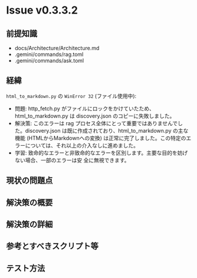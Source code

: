 # Issue v0.3.3.2

## 前提知識
- docs/Architecture/Architecture.md
- .gemini/commands/rag.toml
- .gemini/commands/ask.toml

## 経緯
`html_to_markdown.py` の `WinError 32` (ファイル使用中):
* 問題: http_fetch.py がファイルにロックをかけていたため、html_to_markdown.py は discovery.json
    のコピーに失敗しました。
* 解決策: このエラーは rag プロセス全体にとって重要ではありませんでした。discovery.json
    は既に作成されており、html_to_markdown.py の主な機能 (HTMLからMarkdownへの変換)
    は正常に完了しました。この特定のエラーについては、それ以上の介入なしに進めました。
* 学習: 致命的なエラーと非致命的なエラーを区別します。主要な目的を妨げない場合、一部のエラーは安
    全に無視できます。

## 現状の問題点


## 解決策の概要


## 解決策の詳細

## 参考とすべきスクリプト等

## テスト方法